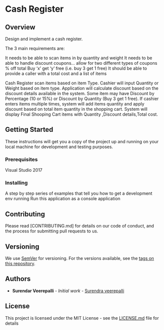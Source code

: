 # Cash Register

## Overview

Design and implement a cash register.

The 3 main requirements are:

It needs to be able to scan items in by quantity and weight
It needs to be able to handle discount coupons… allow for two different types of coupons
% off total
Buy ‘x’ get ‘y’ free (i.e. buy 3 get 1 free)
It should be able to provide a caller with a total cost and a list of items

Cash Register  scan items based on item Type. Cashier will input Quantity or Weight based on item type. Application will calculate discount based on the discount details available in the system. Some item may have Discount by Percentage (10 or 15%) or Discount by Quantity (Buy 3 get 1 free).
If cashier enters items multiple times, system will add items quantity and apply discount based on total item quantity in the shopping cart.
System will display Final Shooping Cart items with Quantity ,Discount details,Total cost.


## Getting Started

These instructions will get you a copy of the project up and running on your local machine for development and testing purposes. 

### Prerequisites

Visual Studio 2017


### Installing

A step by step series of examples that tell you how to get a development env running
Run this application as a console application


## Contributing

Please read [CONTRIBUTING.md] for details on our code of conduct, and the process for submitting pull requests to us.

## Versioning

We use [SemVer](http://semver.org/) for versioning. For the versions available, see the [tags on this repository](https://github.com/your/project/tags). 

## Authors

* **Surendar Veerepalli** - *Initial work* - [Surendra veerepalli](https://github.com/)



## License

This project is licensed under the MIT License - see the [LICENSE.md](LICENSE.md) file for details


